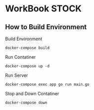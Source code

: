 # WorkBook  STOCK

## How to Build Environment
Build Environment
```
docker-compose build
```

Run Contatiner
```
docker-compose up -d
```

Run Server
```
docker-compose exec app go run main.go
```

Stop and Down Contatiner
```
docker-compose down
```